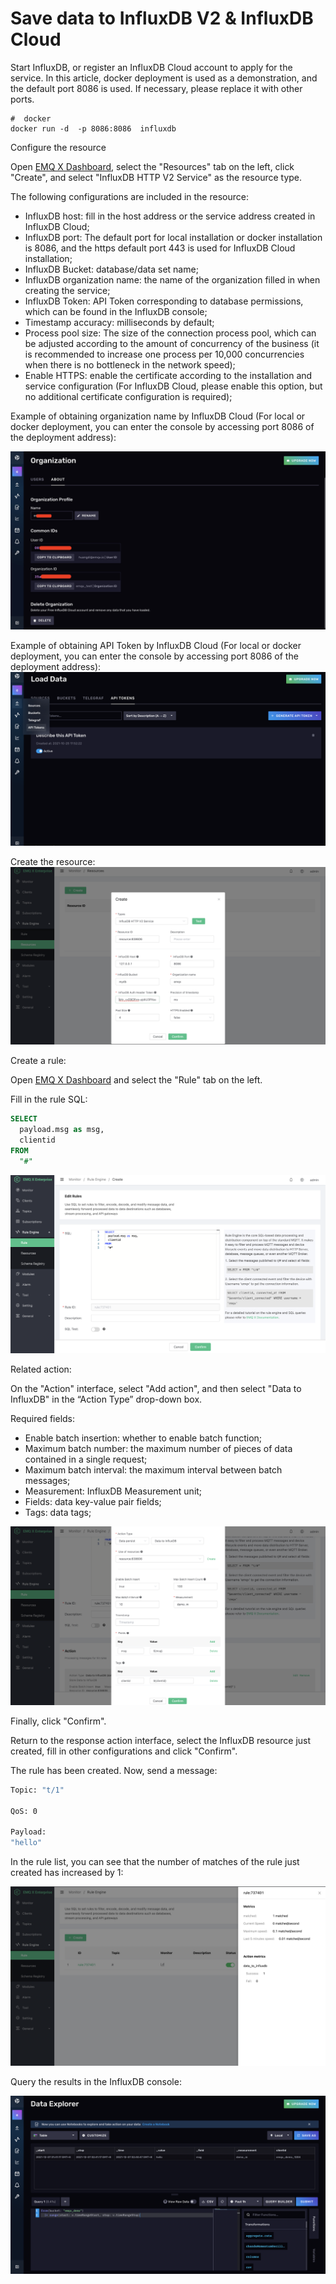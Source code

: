 # Save data to InfluxDB V2 & InfluxDB Cloud

Start InfluxDB, or register an InfluxDB Cloud account to apply for the service.
In this article, docker deployment is used as a demonstration, and the default port 8086 is used. If necessary, please replace it with other ports.

 ```shell
#  docker
docker run -d  -p 8086:8086  influxdb
 ```

Configure the resource

Open [EMQ X Dashboard](http://127.0.0.1:18083/#/rules), select the "Resources" tab on the left, click "Create", and select "InfluxDB HTTP V2 Service" as the resource type.

The following configurations are included in the resource:

- InfluxDB host: fill in the host address or the service address created in InfluxDB Cloud;
- InfluxDB port: The default port for local installation or docker installation is 8086, and the https default port 443 is used for InfluxDB Cloud installation;
- InfluxDB Bucket: database/data set name;
- InfluxDB organization name: the name of the organization filled in when creating the service;
- InfluxDB Token: API Token corresponding to database permissions, which can be found in the InfluxDB console;
- Timestamp accuracy: milliseconds by default;
- Process pool size: The size of the connection process pool, which can be adjusted according to the amount of concurrency of the business (it is recommended to increase one process per 10,000 concurrencies when there is no bottleneck in the network speed);
- Enable HTTPS: enable the certificate according to the installation and service configuration (For InfluxDB Cloud, please enable this option, but no additional certificate configuration is required);

Example of obtaining organization name by InfluxDB Cloud (For local or docker deployment, you can enter the console by accessing port 8086 of the deployment address):

![image](.\assets\rule-engine\influxdbv2_get_orgname_demo.png)

Example of obtaining API Token by InfluxDB Cloud (For local or docker deployment, you can enter the console by accessing port 8086 of the deployment address):
![image](.\assets\rule-engine\influxdbv2_get_api_token_demo.png)

Create the resource:
![image](.\assets\rule-engine\influxdbv2_create_resource.png)

Create a rule:

Open [EMQ X Dashboard](http://127.0.0.1:18083/#/rules) and select the "Rule" tab on the left.

Fill in the rule SQL:

```SQL
SELECT
  payload.msg as msg,
  clientid
FROM
  "#"
```

![image](.\assets\rule-engine\influxdbv2_create_rule.png )

Related action:

On the "Action" interface, select "Add action", and then select "Data to InfluxDB" in the “Action Type” drop-down box.

Required fields:

- Enable batch insertion: whether to enable batch function;
- Maximum batch number: the maximum number of pieces of data contained in a single request;
- Maximum batch interval: the maximum interval between batch messages;
- Measurement: InfluxDB Measurement unit;
- Fields: data key-value pair fields;
- Tags: data tags;

![image](.\assets\rule-engine\influxdbv2_create_action.png )

Finally, click "Confirm".

Return to the response action interface, select the InfluxDB resource just created, fill in other configurations and click "Confirm".

The rule has been created. Now, send a message:

```bash
Topic: "t/1"

QoS: 0

Payload:
"hello"
```

In the rule list, you can see that the number of matches of the rule just created has increased by 1:

![image](.\assets\rule-engine\influxdbv2_rule_run.png)

Query the results in the InfluxDB console:

![image](.\assets\rule-engine\influxdbv2_result.png)

